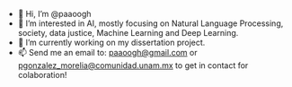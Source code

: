 - 👋 Hi, I’m @paaoogh
- 👀 I’m interested in AI, mostly focusing on Natural Language Processing, society, data justice, Machine Learning and Deep Learning.
- 🌱 I’m currently working on my dissertation project.
- 📫 Send me an email to: paaoogh@gmail.com or pgonzalez_morelia@comunidad.unam.mx to get in contact for colaboration!
